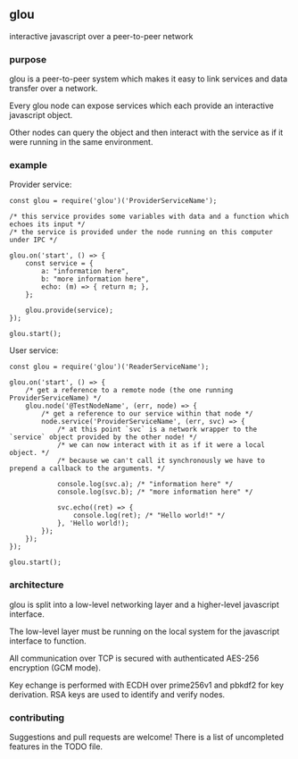 ## glou
interactive javascript over a peer-to-peer network
### purpose
glou is a peer-to-peer system which makes it easy to link services and data transfer over a network.

Every glou node can expose services which each provide an interactive javascript object.

Other nodes can query the object and then interact with the service as if it were running in the same environment.
### example
Provider service:

    const glou = require('glou')('ProviderServiceName');

    /* this service provides some variables with data and a function which echoes its input */
    /* the service is provided under the node running on this computer under IPC */

    glou.on('start', () => {
        const service = {
            a: "information here",
            b: "more information here",
            echo: (m) => { return m; },
        };

        glou.provide(service);
    });

    glou.start();

User service:

    const glou = require('glou')('ReaderServiceName');

    glou.on('start', () => {
        /* get a reference to a remote node (the one running ProviderServiceName) */
        glou.node('@TestNodeName', (err, node) => {
            /* get a reference to our service within that node */
            node.service('ProviderServiceName', (err, svc) => {
                /* at this point `svc` is a network wrapper to the `service` object provided by the other node! */
                /* we can now interact with it as if it were a local object. */
                /* because we can't call it synchronously we have to prepend a callback to the arguments. */

                console.log(svc.a); /* "information here" */
                console.log(svc.b); /* "more information here" */

                svc.echo((ret) => {
                    console.log(ret); /* "Hello world!" */
                }, 'Hello world!);
            });
        });
    });

    glou.start();
### architecture
glou is split into a low-level networking layer and a higher-level javascript interface.

The low-level layer must be running on the local system for the javascript interface to function.

All communication over TCP is secured with authenticated AES-256 encryption (GCM mode).

Key echange is performed with ECDH over prime256v1 and pbkdf2 for key derivation. RSA keys are used to identify and verify nodes.

### contributing
Suggestions and pull requests are welcome!
There is a list of uncompleted features in the TODO file.
